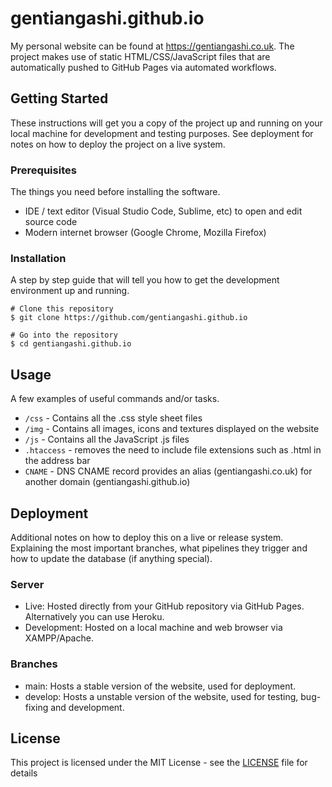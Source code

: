 # gentiangashi.github.io

My personal website can be found at https://gentiangashi.co.uk. The project makes use of static HTML/CSS/JavaScript files that are automatically pushed to GitHub Pages via automated workflows.

## Getting Started

These instructions will get you a copy of the project up and running on your local machine for development and testing purposes. See deployment for notes on how to deploy the project on a live system.

### Prerequisites

The things you need before installing the software.

* IDE / text editor (Visual Studio Code, Sublime, etc) to open and edit source code
* Modern internet browser (Google Chrome, Mozilla Firefox)

### Installation

A step by step guide that will tell you how to get the development environment up and running.

```
# Clone this repository
$ git clone https://github.com/gentiangashi.github.io

# Go into the repository
$ cd gentiangashi.github.io
```

## Usage

A few examples of useful commands and/or tasks.

* `/css` - Contains all the .css style sheet files
* `/img` - Contains all images, icons and textures displayed on the website
* `/js` - Contains all the JavaScript .js files
* `.htaccess` - removes the need to include file extensions such as .html in the address bar
* `CNAME` - DNS CNAME record provides an alias (gentiangashi.co.uk) for another domain (gentiangashi.github.io)

## Deployment

Additional notes on how to deploy this on a live or release system. Explaining the most important branches, what pipelines they trigger and how to update the database (if anything special).

### Server

* Live: Hosted directly from your GitHub repository via GitHub Pages. Alternatively you can use Heroku.
* Development: Hosted on a local machine and web browser via XAMPP/Apache.

### Branches

* main: Hosts a stable version of the website, used for deployment.
* develop: Hosts a unstable version of the website, used for testing, bug-fixing and development.

## License
This project is licensed under the MIT License - see the [LICENSE](LICENSE) file for details
